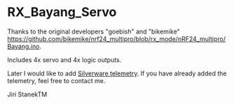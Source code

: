 # RX_Bayang_Servo
Thanks to the original developers "goebish" and "bikemike" https://github.com/bikemike/nrf24_multipro/blob/rx_mode/nRF24_multipro/Bayang.ino.

Includes 4x servo and 4x logic outputs.

Later I would like to add [Silverware telemetry](https://github.com/silver13/BoldClash-BWHOOP-B-03).
If you have already added the telemetry, feel free to contact me.

Jiri StanekTM
